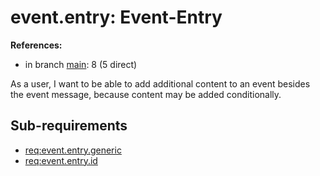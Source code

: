 # event.entry: Event-Entry

**References:**

- in branch [main](https://github.com/mhatzl/evident/tree/main): 8 (5 direct)

As a user, I want to be able to add additional content to an event besides the event message, because content may be added conditionally.

## Sub-requirements

- [req:event.entry.generic](5-REQ-event.entry.generic)
- [req:event.entry.id](5-REQ-event.entry.id)
